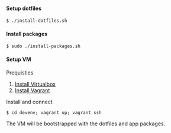 #### Setup dotfiles

```
$ ./install-dotfiles.sh
```

#### Install packages

```
$ sudo ./install-packages.sh
```

#### Setup VM

Prequisties

1. [Install Virtualbox](http://www.virtualbox.org/)
2. [Install Vagrant](http://www.vagrantup.com/downloads)

Install and connect

```
$ cd devenv; vagrant up; vagrant ssh
```

The VM will be bootstrapped with the dotfiles and app packages.
